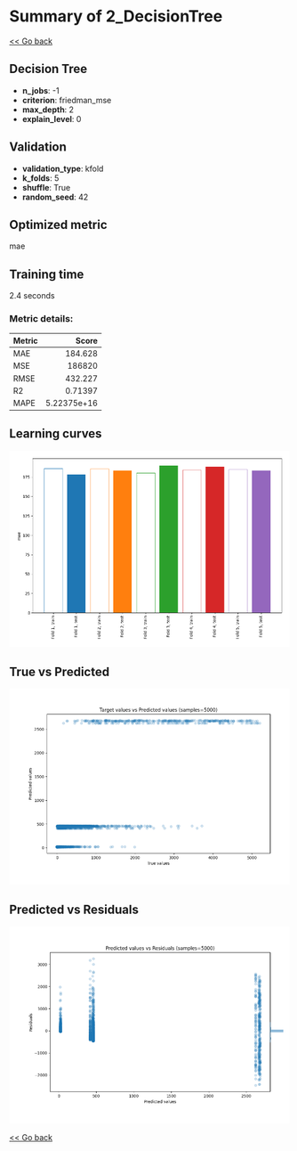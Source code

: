 # Summary of 2_DecisionTree

[<< Go back](../README.md)


## Decision Tree
- **n_jobs**: -1
- **criterion**: friedman_mse
- **max_depth**: 2
- **explain_level**: 0

## Validation
 - **validation_type**: kfold
 - **k_folds**: 5
 - **shuffle**: True
 - **random_seed**: 42

## Optimized metric
mae

## Training time

2.4 seconds

### Metric details:
| Metric   |            Score |
|:---------|-----------------:|
| MAE      |    184.628       |
| MSE      | 186820           |
| RMSE     |    432.227       |
| R2       |      0.71397     |
| MAPE     |      5.22375e+16 |



## Learning curves
![Learning curves](learning_curves.png)
## True vs Predicted

![True vs Predicted](true_vs_predicted.png)


## Predicted vs Residuals

![Predicted vs Residuals](predicted_vs_residuals.png)



[<< Go back](../README.md)
